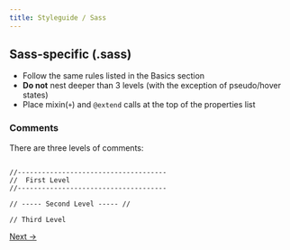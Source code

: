 ```yaml
---
title: Styleguide / Sass
---
```


## Sass-specific (.sass)

- Follow the same rules listed in the Basics section
- **Do not** nest deeper than 3 levels (with the exception of pseudo/hover states)
- Place mixin(`+`) and `@extend` calls at the top of the properties list

### Comments

There are three levels of comments:

```

//-------------------------------------
//  First Level
//-------------------------------------

// ----- Second Level ----- //

// Third Level

```

<a class="btn--b" href="/styleguide/naming/">Next &rarr;</a>
